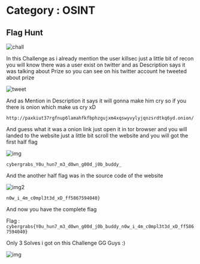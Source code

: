 # Category : OSINT 

## Flag Hunt 

![chall](https://github.com/sachin320/The-CyberGrabs-CTF/blob/main/Chall%20Img/img/osint.PNG)

In this Challenge as i already mention the user killsec just a little bit of recon you will know there was a user exist on twitter and as Description says it was talking about Prize so you can see on his twitter account he tweeted about prize 

![tweet](https://github.com/sachin320/The-CyberGrabs-CTF/blob/main/Chall%20Img/img/tweet.PNG)

And as Mention in Description it says it will gonna make him cry so if you there is onion which make us cry xD

```
http://paxkiut37rgfnup6lamahfkfbphzgujxm4xqswyvylyjqnzsrdtkq6yd.onion/

```

And guess what it was a onion link just open it in tor browser and you will landed to the website 
just a little bit scroll the website and you will got the first half flag 

![img](https://github.com/sachin320/The-CyberGrabs-CTF/blob/main/Chall%20Img/img/tor_image1.PNG)

```
cybergrabs_Y0u_hun7_m3_d0wn_g00d_j0b_buddy_

```
And the another half flag was in the source code of the website 

![img2](https://github.com/sachin320/The-CyberGrabs-CTF/blob/main/Chall%20Img/img/tor_image2.PNG)

```
n0w_i_4m_c0mpl3t3d_xD_ff5867594040}

```
And now you have the complete flag 

Flag : ```cybergrabs{Y0u_hun7_m3_d0wn_g00d_j0b_buddy_n0w_i_4m_c0mpl3t3d_xD_ff5867594040}```

Only 3 Solves i got on this Challenge GG Guys :)

![img](https://github.com/sachin320/The-CyberGrabs-CTF/blob/main/Chall%20Img/img/tor_solve.PNG)
